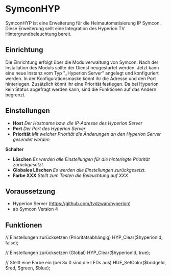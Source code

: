 # SymconHYP

SymconHYP ist eine Erweiterung für die Heimautomatisierung IP Symcon. Diese Erweiterung sellt eine Integration des Hyperion TV Hintergrundbeleuchtung bereit.

## Einrichtung

Die Einrichtung erfolgt über die Modulverwaltung von Symcon. Nach der Installation des Moduls sollte der Dienst neugestartet werden. Jetzt kann eine neue Instanz vom Typ "_Hyperion Server" angelegt und konfiguriert werden. In der Konfigurationsmaske könnt ihr die Adresse und den Port hinterlegen. Zusätzlich könnt Ihr eine Priorität festlegen. Da bei Hyperion kein Status abgefragt werden kann, sind die Funktionen auf das Ändern begrenzt.

## Einstellungen

* **Host**  _Der Hostname bzw. die IP-Adresse des Hyperion Server_
* **Port**  _Der Port des Hyperion Server_
* **Priorität**  _Mit welcher Priorität die Änderungen an den Hyperion Server gesendet werden_

**Schalter**

* **Löschen** _Es werden alle Einstellungen für die hinterlegte Priorität zurückgesetzt._
* **Globales Löschen** _Es werden alle Einstellungen zurückgesetzt._
* **Farbe XXX** _Stellt zum Testen die Beleuchtung auf XXX_

## Voraussetzung

* Hyperion Server (https://github.com/tvdzwan/hyperion)
* ab Symcon Version 4

## Funktionen

  // Einstellungen zurücksetzen (Prioritätsabhängig)
  HYP_Clear($hyperionId, false);

  // Einstellungen zurücksetzen (Global)
  HYP_Clear($hyperionId, true);

  // Stellt eine Farbe ein (bei 3x 0 sind die LEDs aus)
  HUE_SetColor($bridgeId, $red, $green, $blue);

